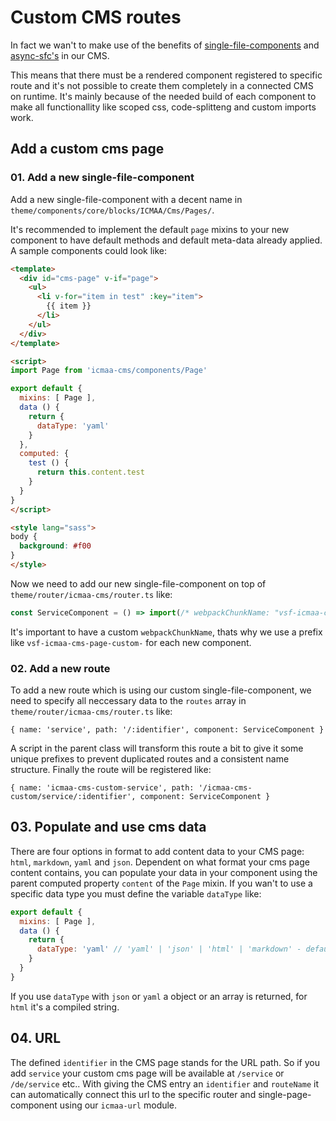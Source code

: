# Custom CMS routes

In fact we wan't to make use of the benefits of [single-file-components](https://vuejs.org/v2/guide/single-file-components.html) and [async-sfc's](https://vuejs.org/v2/guide/components-dynamic-async.html) in our CMS.

This means that there must be a rendered component registered to specific route and it's not possible to create them completely in a connected CMS on runtime. It's mainly because of the needed build of each component to make all functionallity like scoped css, code-splitteng and custom imports work.

## Add a custom cms page

### 01. Add a new single-file-component

Add a new single-file-component with a decent name in `theme/components/core/blocks/ICMAA/Cms/Pages/`.

It's recommended to implement the default `page` mixins to your new component to have default methods and default meta-data already applied. A sample components could look like:
```html
<template>
  <div id="cms-page" v-if="page">
    <ul>
      <li v-for="item in test" :key="item">
        {{ item }}
      </li>
    </ul>
  </div>
</template>

<script>
import Page from 'icmaa-cms/components/Page'

export default {
  mixins: [ Page ],
  data () {
    return {
      dataType: 'yaml'
    }
  },
  computed: {
    test () {
      return this.content.test
    }
  }
}
</script>

<style lang="sass">
body {
  background: #f00
}
</style>
```

Now we need to add our new single-file-component on top of `theme/router/icmaa-cms/router.ts` like:

```javascript
const ServiceComponent = () => import(/* webpackChunkName: "vsf-icmaa-cms-page-custom-service" */ 'theme/components/core/blocks/ICMAA/Cms/Pages/Service.vue')
```

It's important to have a custom `webpackChunkName`, thats why we use a prefix like `vsf-icmaa-cms-page-custom-` for each new component.

### 02. Add a new route

To add a new route which is using our custom single-file-component, we need to specify all neccessary data to the `routes` array in `theme/router/icmaa-cms/router.ts` like:

```
{ name: 'service', path: '/:identifier', component: ServiceComponent }
```

A script in the parent class will transform this route a bit to give it some unique prefixes to prevent duplicated routes and a consistent name structure. Finally the route will be registered like:

```
{ name: 'icmaa-cms-custom-service', path: '/icmaa-cms-custom/service/:identifier', component: ServiceComponent }
```

## 03. Populate and use cms data

There are four options in format to add content data to your CMS page: `html`, `markdown`, `yaml` and `json`.
Dependent on what format your cms page content contains, you can populate your data in your component using the parent computed property `content` of the `Page` mixin. If you wan't to use a specific data type you must define the variable `dataType` like:

```javascript
export default {
  mixins: [ Page ],
  data () {
    return {
      dataType: 'yaml' // 'yaml' | 'json' | 'html' | 'markdown' - default: 'html'
    }
  }
}
```

If you use `dataType`  with `json` or `yaml` a object or an array is returned, for `html` it's a compiled string.

## 04. URL

The defined `identifier` in the CMS page stands for the URL path. So if you add `service` your custom cms page will be available at `/service` or `/de/service` etc.. With giving the CMS entry an `identifier` and `routeName` it can automatically connect this url to the specific router and single-page-component using our `icmaa-url` module.
